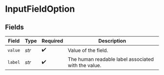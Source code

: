 # InputFieldOption


## Fields

| Field                                               | Type                                                | Required                                            | Description                                         |
| --------------------------------------------------- | --------------------------------------------------- | --------------------------------------------------- | --------------------------------------------------- |
| `value`                                             | *str*                                               | :heavy_check_mark:                                  | Value of the field.                                 |
| `label`                                             | *str*                                               | :heavy_check_mark:                                  | The human readable label associated with the value. |